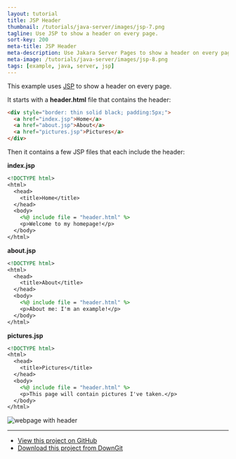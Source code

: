 ```yaml
---
layout: tutorial
title: JSP Header
thumbnail: /tutorials/java-server/images/jsp-7.png
tagline: Use JSP to show a header on every page.
sort-key: 200
meta-title: JSP Header
meta-description: Use Jakara Server Pages to show a header on every page.
meta-image: /tutorials/java-server/images/jsp-8.png
tags: [example, java, server, jsp]
---
```


This example uses [JSP](/tutorials/java-server/jsp) to show a header on every page.

It starts with a **header.html** file that contains the header:

```html
<div style="border: thin solid black; padding:5px;">
  <a href="index.jsp">Home</a>
  <a href="about.jsp">About</a>
  <a href="pictures.jsp">Pictures</a>
</div>
```

Then it contains a few JSP files that each include the header:

**index.jsp**

```jsp
<!DOCTYPE html>
<html>
  <head>
    <title>Home</title>
  </head>
  <body>
    <%@ include file = "header.html" %>
    <p>Welcome to my homepage!</p>
  </body>
</html>
```

**about.jsp**

```jsp
<!DOCTYPE html>
<html>
  <head>
    <title>About</title>
  </head>
  <body>
    <%@ include file = "header.html" %>
    <p>About me: I'm an example!</p>
  </body>
</html>
```

**pictures.jsp**

```jsp
<!DOCTYPE html>
<html>
  <head>
    <title>Pictures</title>
  </head>
  <body>
    <%@ include file = "header.html" %>
    <p>This page will contain pictures I've taken.</p>
  </body>
</html>
```

![webpage with header](http://localhost:4000/tutorials/java-server/images/jsp-5.png)

---

- [View this project on GitHub](https://github.com/KevinWorkman/HappyCoding/tree/gh-pages/examples/java-server/java-server-example-projects/jsp-header)
- [Download this project from DownGit](https://downgit.github.io/#/home?url=https://github.com/KevinWorkman/HappyCoding/tree/gh-pages/examples/java-server/java-server-example-projects/jsp-header)